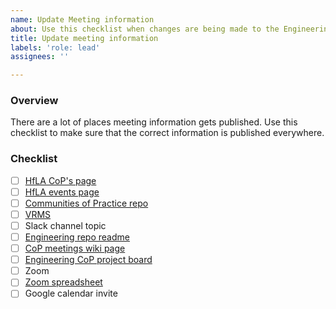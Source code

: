 ```yaml
---
name: Update Meeting information
about: Use this checklist when changes are being made to the Engineering CoP meetings.
title: Update meeting information
labels: 'role: lead'
assignees: ''

---
```


### Overview
There are a lot of places meeting information gets published.  Use this checklist to make sure that the correct information is published everywhere.

### Checklist
- [ ] [HfLA CoP's page](https://www.hackforla.org/communities-of-practice)
- [ ] [HfLA events page](https://www.hackforla.org/events/)
- [ ] [Communities of Practice repo](https://github.com/hackforla/communities-of-practice#our-communities)
- [ ] [VRMS](vrms.io)
- [ ] Slack channel topic
- [ ] [Engineering repo readme](https://github.com/hackforla/engineering#when-we-meet)
- [ ] [CoP meetings wiki page](https://github.com/hackforla/engineering/wiki/CoP-Meetings)
- [ ] [Engineering CoP project board](https://github.com/hackforla/engineering/projects/1#card-57160496)
- [ ] Zoom
- [ ] [Zoom spreadsheet](https://docs.google.com/spreadsheets/d/15P3MYyNQ7Xn0pqdrTynDDipjrLl5LCN9xHVLhk9SWa8/edit#gid=0)
- [ ] Google calendar invite
